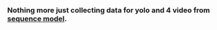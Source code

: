 ### Nothing more just collecting data for yolo and 4 video from [sequence model](https://www.coursera.org/learn/nlp-sequence-models/lecture/Iwx0e/negative-sampling).

